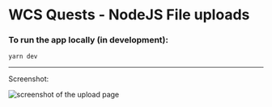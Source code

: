 # WCS Quests - NodeJS File uploads

### To run the app locally (in development):
```
yarn dev
```

---

Screenshot:

![screenshot of the upload page](https://i.imgur.com/0jKr5dh.png)
